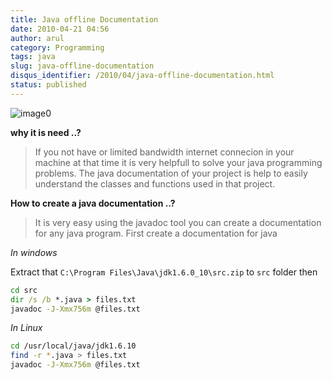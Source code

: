 ```yaml
---
title: Java offline Documentation
date: 2010-04-21 04:56
author: arul
category: Programming
tags: java
slug: java-offline-documentation
disqus_identifier: /2010/04/java-offline-documentation.html
status: published
---
```


![image0](http://www.lsdoc.org/webcm/lsdoc_org.nsf/lsdoc_javadoc1.gif)

**why it is need ..?**

> If you not have or limited bandwidth internet connecion in your
> machine at that time it is very helpfull to solve your java
> programming problems. The java documentation of your project is help
> to easily understand the classes and functions used in that project.

**How to create a java documentation ..?**

> It is very easy using the javadoc tool you can create a documentation
> for any java program. First create a documentation for java

*In windows*

Extract that `C:\Program Files\Java\jdk1.6.0_10\src.zip` to `src` folder
then

``` bat
cd src
dir /s /b *.java > files.txt
javadoc -J-Xmx756m @files.txt
```

*In Linux*

``` sh
cd /usr/local/java/jdk1.6.10
find -r *.java > files.txt
javadoc -J-Xmx756m @files.txt
```
